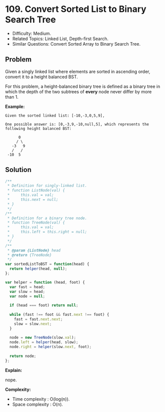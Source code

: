 # 109. Convert Sorted List to Binary Search Tree

- Difficulty: Medium.
- Related Topics: Linked List, Depth-first Search.
- Similar Questions: Convert Sorted Array to Binary Search Tree.

## Problem

Given a singly linked list where elements are sorted in ascending order, convert it to a height balanced BST.

For this problem, a height-balanced binary tree is defined as a binary tree in which the depth of the two subtrees of **every** node never differ by more than 1.

**Example:**

```
Given the sorted linked list: [-10,-3,0,5,9],

One possible answer is: [0,-3,9,-10,null,5], which represents the following height balanced BST:

      0
     / \
   -3   9
   /   /
 -10  5
```

## Solution

```javascript
/**
 * Definition for singly-linked list.
 * function ListNode(val) {
 *     this.val = val;
 *     this.next = null;
 * }
 */
/**
 * Definition for a binary tree node.
 * function TreeNode(val) {
 *     this.val = val;
 *     this.left = this.right = null;
 * }
 */
/**
 * @param {ListNode} head
 * @return {TreeNode}
 */
var sortedListToBST = function(head) {
  return helper(head, null);
};

var helper = function (head, foot) {
  var fast = head;
  var slow = head;
  var node = null;
  
  if (head === foot) return null;
  
  while (fast !== foot && fast.next !== foot) {
    fast = fast.next.next;
    slow = slow.next;
  }
  
  node = new TreeNode(slow.val);
  node.left = helper(head, slow);
  node.right = helper(slow.next, foot);
  
  return node;
};
```

**Explain:**

nope.

**Complexity:**

* Time complexity : O(log(n)).
* Space complexity : O(n).
